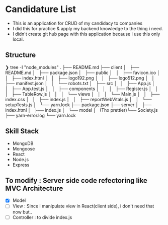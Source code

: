 # Candidature List

- This is an application for CRUD of my candidacy to companies
- I did this for practice & apply my backend knowledge to the thing i need.
- I didn't create git hub page with this application because i use this only local.

## Structure

❯ tree -I "node_modules"
.
├── README.md
├── client
│   ├── README.md
│   ├── package.json
│   ├── public
│   │   ├── favicon.ico
│   │   ├── index.html
│   │   ├── logo192.png
│   │   ├── logo512.png
│   │   ├── manifest.json
│   │   └── robots.txt
│   ├── src
│   │   ├── App.js
│   │   ├── App.test.js
│   │   ├── components
│   │   │   ├── Register.js
│   │   │   ├── TableRow.js
│   │   │   └── views
│   │   │   └── Main.js
│   │   ├── index.css
│   │   ├── index.js
│   │   ├── reportWebVitals.js
│   │   └── setupTests.js
│   └── yarn.lock
├── package.json
├── server
│   ├── index.html
│   ├── index.js
│   └── model
│   (Thx prettier)└── Society.js
├── yarn-error.log
└── yarn.lock

## Skill Stack

- MongoDB
- Mongoose
- React
- Node.js
- Express

## To modify : Server side code refectoring like MVC Architecture

- [x] Model
- [ ] View : Since i manipulate view in React(client side), i don't need that now but..
- [ ] Controller : to divide index.js
